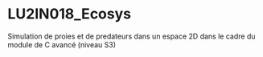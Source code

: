 # LU2IN018_Ecosys
 Simulation de proies et de predateurs dans un espace 2D dans le cadre du module de C avancé (niveau S3)

